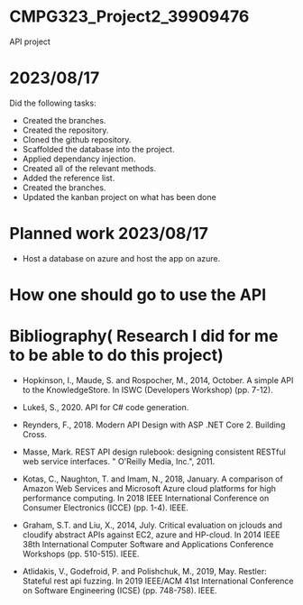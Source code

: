 # CMPG323_Project2_39909476
API project

# 2023/08/17

Did the following tasks:

- Created the branches.
- Created the repository.
- Cloned the github repository. 
- Scaffolded the database into the project.
- Applied dependancy injection.
- Created all of the relevant methods.
- Added the reference list.
- Created the branches.
- Updated the kanban project on what has been done

# Planned work 2023/08/17

- Host a database on azure and host the app on azure.

# How one should go to use the API
  
# Bibliography( Research I did for me to be able to do this project)

- Hopkinson, I., Maude, S. and Rospocher, M., 2014, October. A simple API to the KnowledgeStore. In ISWC (Developers Workshop) (pp. 7-12).

- Lukeš, S., 2020. API for C# code generation.

- Reynders, F., 2018. Modern API Design with ASP .NET Core 2. Building Cross.

- Masse, Mark. REST API design rulebook: designing consistent RESTful web service interfaces. " O'Reilly Media, Inc.", 2011.

- Kotas, C., Naughton, T. and Imam, N., 2018, January. A comparison of Amazon Web Services and Microsoft Azure cloud platforms for high performance computing. In 2018 IEEE International Conference on Consumer Electronics (ICCE) (pp. 1-4). IEEE.

- Graham, S.T. and Liu, X., 2014, July. Critical evaluation on jclouds and cloudify abstract APIs against EC2, azure and HP-cloud. In 2014 IEEE 38th International Computer Software and Applications Conference Workshops (pp. 510-515). IEEE.

- Atlidakis, V., Godefroid, P. and Polishchuk, M., 2019, May. Restler: Stateful rest api fuzzing. In 2019 IEEE/ACM 41st International Conference on Software Engineering (ICSE) (pp. 748-758). IEEE.
